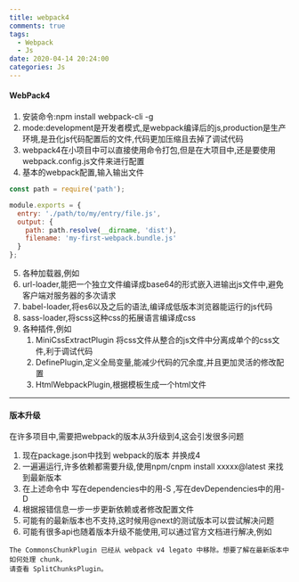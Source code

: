 ```yaml
---
title: webpack4
comments: true
tags:
  - Webpack
  - Js
date: 2020-04-14 20:24:00
categories: Js
---
```

#### WebPack4
1. 安装命令:npm install webpack-cli -g
2. mode:development是开发者模式,是webpack编译后的js,production是生产环境,是丑化js代码配置后的文件,代码更加压缩且去掉了调试代码
3. webpack4在小项目中可以直接使用命令打包,但是在大项目中,还是要使用webpack.config.js文件来进行配置
4. 基本的webpack配置,输入输出文件
```js
const path = require('path');

module.exports = {
  entry: './path/to/my/entry/file.js',
  output: {
    path: path.resolve(__dirname, 'dist'),
    filename: 'my-first-webpack.bundle.js'
  }
};
```
5. 各种加载器,例如
  1. url-loader,能把一个独立文件编译成base64的形式嵌入进输出js文件中,避免客户端对服务器的多次请求
  2. babel-loader,将es6以及之后的语法,编译成低版本浏览器能运行的js代码
  3. sass-loader,将scss这种css的拓展语言编译成css
6. 各种插件,例如
   1. MiniCssExtractPlugin 将css文件从整合的js文件中分离成单个的css文件,利于调试代码
   2. DefinePlugin,定义全局变量,能减少代码的冗余度,并且更加灵活的修改配置
   3. HtmlWebpackPlugin,根据模板生成一个html文件
---
#### 版本升级
在许多项目中,需要把webpack的版本从3升级到4,这会引发很多问题
1. 现在package.json中找到 webpack的版本 并换成4
2. 一遍遍运行,许多依赖都需要升级,使用npm/cnpm install xxxxx@latest 来找到最新版本
3. 在上述命令中  写在dependencies中的用-S ,写在devDependencies中的用-D
4. 根据报错信息一步一步更新依赖或者修改配置文件
5. 可能有的最新版本也不支持,这时候用@next的测试版本可以尝试解决问题
6. 可能有很多api也随着版本升级不能使用,可以通过官方文档进行解决,例如
```
The CommonsChunkPlugin 已经从 webpack v4 legato 中移除。想要了解在最新版本中如何处理 chunk，
请查看 SplitChunksPlugin。
```

